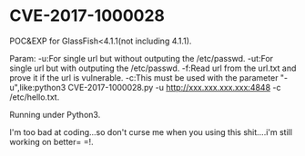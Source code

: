 # CVE-2017-1000028
POC&amp;EXP for GlassFish&lt;4.1.1(not including 4.1.1).

Param:
-u:For single url but without outputing the /etc/passwd.
-ut:For single url but with outputing the /etc/passwd.
-f:Read url from the url.txt and prove it if the url is vulnerable.
-c:This must be used with the parameter "-u",like:python3 CVE-2017-1000028.py -u http://xxx.xxx.xxx.xxx:4848 -c /etc/hello.txt.

Running under Python3.

I'm too bad at coding...so don't curse me when you using this shit....i'm still working on better= =!.

